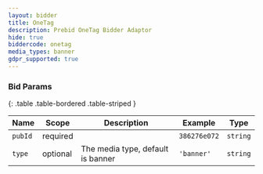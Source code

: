 ```yaml
---
layout: bidder
title: OneTag
description: Prebid OneTag Bidder Adaptor
hide: true
biddercode: onetag
media_types: banner
gdpr_supported: true
---
```



### Bid Params

{: .table .table-bordered .table-striped }

| Name    | Scope    | Description                       | Example      | Type     |
|---------|----------|-----------------------------------|--------------|----------|
| `pubId` | required |                                   | `386276e072` | `string` |
| `type`  | optional | The media type, default is banner | `'banner'`   | `string` |
